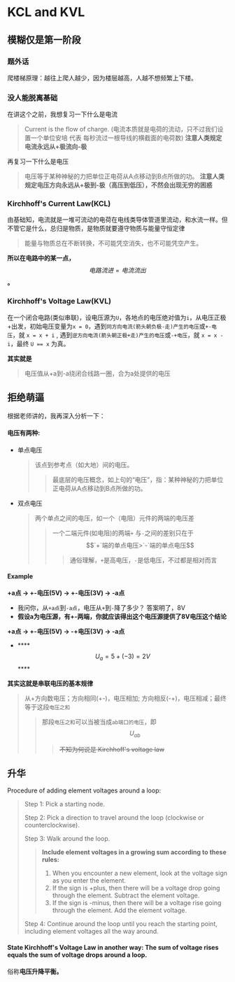 # KCL and KVL

## 模糊仅是第一阶段

### 题外话

爬楼梯原理：越往上爬人越少，因为楼层越高，人越不想频繁上下楼。

### 没人能脱离基础

在讲这个之前，我想复习一下什么是电流

> Current is the flow of charge. \(电流本质就是电荷的流动，只不过我们设置一个单位安培 代表 每秒流过一根导线的横截面的电荷数\)  **注意人类规定电流永远从+极流向-极**

再复习一下什么是电压

> 电压等于某种神秘的力把单位正电荷从A点移动到B点所做的功。  **注意人类规定电压方向永远从+极到-极（高压到低压），不然会出现无穷的困惑**

### Kirchhoff's Current Law\(KCL\)

由基础知，电流就是一堆可流动的电荷在电线类导体管道里流动，和水流一样。但不管它是什么，总归是物质，是物质就要遵守物质与能量守恒定律

> 能量与物质总在不断转换，不可能凭空消失，也不可能凭空产生。

 **所以在电路中的某一点，**$$电路流进=电流流出$$**。** 

### Kirchhoff's Voltage Law\(KVL\)

在一个闭合电路\(类似串联\)，设电压源为`U`，各地点的电压绝对值为`i`，从电压正极+出发，初始电压变量为`x = 0`，遇到`同方向电流(箭头朝负极-走)产生的电压`或`+-电压`，就 `x = x + i` , 遇到`逆方向电流(箭头朝正极+走)产生的电压`或`-+电压`，就 `x = x - i`，最终 `U == x` 为真。

 **其实就是** 

> 电压值从+a到-a绕闭合线路一圈，合为a处提供的电压

## 拒绝萌逼

根据老师讲的，我再深入分析一下：

#### 电压有两种:

* 单点电压

  > 该点到参考点（如大地）间的电压。
  >
  > > 最底层的电压概念，如上句的“电压”，指：某种神秘的力把单位正电荷从A点移动到B点所做的功。

* 双点电压

  > 两个单点之间的电压，如一个（电阻）元件的两端的电压差
  >
  > > 一个二端元件\(如电阻\)的两端`+` 与`-`之间的差别只在于$$`+`端的单点电压>`-`端的单点电压$$
  > >
  > > > 通俗理解，`+`是高电压，`-`是低电压，不过都是相对而言

#### Example

**+a点 -&gt; +-电压\(5V\) -&gt; +-电压\(3V\) -&gt; -a点**

* 我问你，从`+a点`到`-a点`，电压从`+`到`-`降了多少？ 答案明了，8V
*  **假设a为电压源，有+-两端，你就应该得出这个电压源提供了8V电压这个结论** 

**+a点 -&gt; +-电压\(5V\) -&gt; -+电压\(3V\) -&gt; -a点**

*  ****$$U_a = 5 + (-3) = 2V$$ ****

 **其实这就是串联电压的基本规律** 

> 从+方向数电压；方向相同\(+-\)，电压相加; 方向相反\(-+\)，电压相减；最终等于这段`电压之和`
>
> > 那段`电压之和`可以当被当成`ab端口的电压`，即 $$U_{ab}$$
> >
> > > ~~不知为何说是 Kirchhoff's voltage law~~

## 升华

Procedure of adding element voltages around a loop:

> Step 1: Pick a starting node.
>
> Step 2: Pick a direction to travel around the loop \(clockwise or counterclockwise\).
>
> Step 3: Walk around the loop.
>
> > **Include element voltages in a growing sum according to these rules:**
> >
> > 1. When you encounter a new element, look at the voltage sign as you enter the element.
> > 2. If the sign is +plus, then there will be a voltage drop going through the element. Subtract the element voltage.
> > 3. If the sign is -minus, then there will be a voltage rise going through the element. Add the element voltage.
>
> Step 4: Continue around the loop until you reach the starting point, including element voltages all the way around.

#### State Kirchhoff's Voltage Law in another way: The sum of voltage rises equals the sum of voltage drops around a loop.

俗称**电压升降平衡。**

